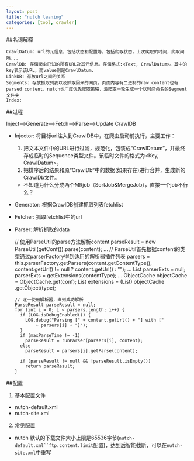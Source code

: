 ```yaml
---
layout: post
title: "nutch leaning"
categories: [tool, crawler]
---
```


##名词解释

    CrawlDatum: url的元信息，包括状态和配置等，包括爬取状态，上次爬取的时间，爬取间隔...
    CrawlDB: 存储爬虫已知的所有URL及其元信息。存储格式:<Text, CrawlDatum>。其中的key表示该URL，而value则是CrawlDatum.
    LinkDB: 存放url之间的关系
    Segments: 存放抓取列表以及抓取回来的网页，页面内容有二进制的raw content也有parsed content，nutch也广度优先爬取策略，没爬取一轮生成一个以时间命名的Segment文件夹 
    Index:


##过程

   Inject-->Generate-->Fetch-->Parse-->Update CrawlDB

* Injector: 将目标url注入到CrawlDB中，在爬虫启动前执行，主要工作：  

    1. 把文本文件中的URL进行过滤，规范化，包装成“CrawlDatum”，并最终存成临时的Sequence类型文件。该临时文件的格式为<Key, CrawlDatum>。
    2. 把排序后的结果和原“CrawlDb”中的数据(如果存在)进行合并，生成新的CrawlDb文件。

    * 不知道为什么分成两个MRjob（SortJob&MergeJob），直接一个job不行么？

* Generator: 根据CrawlDB创建抓取列表fetchlist

* Fetcher: 抓取fetchlist中的url

* Parser: 解析抓取的data
  
    // 使用ParseUtil的parse方法解析content
    parseResult = new ParseUtil(getConf()).parse(content); 
      ...
      // ParseUtil首先根据content的类型通过parserFactory得到适用的解析器插件列表
      parsers = this.parserFactory.getParsers(content.getContentType(),
                content.getUrl() != null ? content.getUrl() : "");
        ...
        List<Extension> parserExts = null;
        parserExts = getExtensions(contentType);
          ...
          ObjectCache objectCache = ObjectCache.get(conf);
          List<Extension> extensions = (List<Extension>) objectCache
              .getObject(type);
        
      // 逐一使用解析器，直到成功解析
      ParseResult parseResult = null;
      for (int i = 0; i < parsers.length; i++) {
        if (LOG.isDebugEnabled()) {
          LOG.debug("Parsing [" + content.getUrl() + "] with ["
              + parsers[i] + "]");
        }
        if (maxParseTime != -1)
          parseResult = runParser(parsers[i], content);
        else
          parseResult = parsers[i].getParse(content);

        if (parseResult != null && !parseResult.isEmpty())
          return parseResult;
      }

##配置

1. 基本配置文件
  * nutch-default.xml
  * nutch-site.xml

2. 常见配置
* nutch 默认的下载文件大小上限是65536字节(`nutch-default.xml``ftp.content.limit`配置)，达到后智能截断，可以在`nutch-site.xml`中重写

